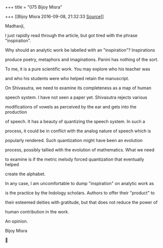 +++
title = "075 Bijoy Misra"

+++
[[Bijoy Misra	2016-09-08, 21:32:33 [Source](https://groups.google.com/g/bvparishat/c/NPcHTRNM0Hk)]]



Madhavji,

  

I just rapidly read through the article, but got tired with the phrase "inspiration".

Why should an analytic work be labelled with an "inspiration"?
Inspirations

produce poetry, metaphors and imaginations. Panini has nothing of the sort.

To me, it is a pure scientific work. You may explore who his teacher was

and who his students were who helped retain the manuscript.

  

On Shivasutra, we need to examine its completeness as a map of human

speech system. I have not seen a paper yet. Shivasutra rejects various

modifications of vowels as perceived by the ear and gets into the production

of speech. It has a beauty of quantizing the speech system. In such a

process, it could be in conflict with the analog nature of speech which is

popularly rendered. Such quantization might have been an evolution

process, possibly tallied with the evolution of mathematics. What we need

to examine is if the metric melody forced quantization that eventually helped

create the alphabet.

  

In any case, I am uncomfortable to dump "inspiration" on analytic work as

is the practice by the Indology scholars. Authors to offer their "product" to

their esteemed deities with gratitude, but that does not reduce the power of

human contribution in the work.

  

An opinion.

  

Bijoy Misra

  

  



